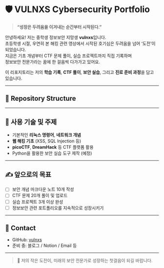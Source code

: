 # 🛡️ VULNXS Cybersecurity Portfolio

> **“성장은 두려움을 이겨내는 순간부터 시작된다.”**

안녕하세요! 저는 중학생 정보보안 지망생 **vulnxs**입니다.  
초등학생 시절, 우연히 본 해킹 관련 영상에서 시작된 호기심은 두려움을 넘어 ‘도전’이 되었습니다.  
지금은 기초 개념부터 CTF 문제 풀이, 실습 프로젝트까지 직접 기록하며  
정보보안 전문가라는 꿈에 한 걸음씩 다가가고 있어요.

이 리포지토리는 저의 **학습 기록**, **CTF 풀이**, **보안 실습**, 그리고 **진로 준비 과정**을 담고 있습니다.

---

## 📁 Repository Structure


---

## 📌 사용 기술 및 주제

- 기본적인 **리눅스 명령어**, **네트워크 개념**
- **웹 해킹 기초** (XSS, SQL Injection 등)
- **picoCTF**, **DreamHack** 등 CTF 플랫폼 활용
- Python을 활용한 보안 실습 도구 제작 (예정)

---

## ✍️ 앞으로의 목표

- [ ] 보안 개념 마크다운 노트 10개 작성  
- [ ] CTF 문제 20개 풀이 및 업로드  
- [ ] 실습 프로젝트 3개 이상 완성  
- [ ] 정보보안 관련 포트폴리오를 지속적으로 성장시키기

---

## 🔗 Contact

- GitHub: [vulnxs](https://github.com/vulnxs)
- 준비 중: 블로그 / Notion / Email 등

---

> 🙌 저의 작은 도전이, 미래의 보안 전문가로 성장하는 첫걸음이 되길 바랍니다.
